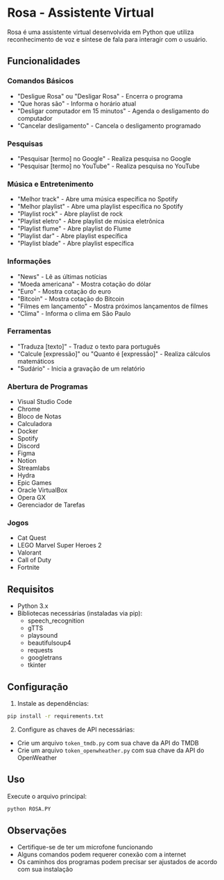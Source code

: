 # Rosa - Assistente Virtual

Rosa é uma assistente virtual desenvolvida em Python que utiliza reconhecimento de voz e síntese de fala para interagir com o usuário.

## Funcionalidades

### Comandos Básicos

- "Desligue Rosa" ou "Desligar Rosa" - Encerra o programa
- "Que horas são" - Informa o horário atual
- "Desligar computador em 15 minutos" - Agenda o desligamento do computador
- "Cancelar desligamento" - Cancela o desligamento programado

### Pesquisas

- "Pesquisar [termo] no Google" - Realiza pesquisa no Google
- "Pesquisar [termo] no YouTube" - Realiza pesquisa no YouTube

### Música e Entretenimento

- "Melhor track" - Abre uma música específica no Spotify
- "Melhor playlist" - Abre uma playlist específica no Spotify
- "Playlist rock" - Abre playlist de rock
- "Playlist eletro" - Abre playlist de música eletrônica
- "Playlist flume" - Abre playlist do Flume
- "Playlist dar" - Abre playlist específica
- "Playlist blade" - Abre playlist específica

### Informações

- "News" - Lê as últimas notícias
- "Moeda americana" - Mostra cotação do dólar
- "Euro" - Mostra cotação do euro
- "Bitcoin" - Mostra cotação do Bitcoin
- "Filmes em lançamento" - Mostra próximos lançamentos de filmes
- "Clima" - Informa o clima em São Paulo

### Ferramentas

- "Traduza [texto]" - Traduz o texto para português
- "Calcule [expressão]" ou "Quanto é [expressão]" - Realiza cálculos matemáticos
- "Sudário" - Inicia a gravação de um relatório

### Abertura de Programas

- Visual Studio Code
- Chrome
- Bloco de Notas
- Calculadora
- Docker
- Spotify
- Discord
- Figma
- Notion
- Streamlabs
- Hydra
- Epic Games
- Oracle VirtualBox
- Opera GX
- Gerenciador de Tarefas

### Jogos

- Cat Quest
- LEGO Marvel Super Heroes 2
- Valorant
- Call of Duty
- Fortnite

## Requisitos

- Python 3.x
- Bibliotecas necessárias (instaladas via pip):
  - speech_recognition
  - gTTS
  - playsound
  - beautifulsoup4
  - requests
  - googletrans
  - tkinter

## Configuração

1. Instale as dependências:

```bash
pip install -r requirements.txt
```

2. Configure as chaves de API necessárias:

- Crie um arquivo `token_tmdb.py` com sua chave da API do TMDB
- Crie um arquivo `token_openwheather.py` com sua chave da API do OpenWeather

## Uso

Execute o arquivo principal:

```bash
python ROSA.PY
```

## Observações

- Certifique-se de ter um microfone funcionando
- Alguns comandos podem requerer conexão com a internet
- Os caminhos dos programas podem precisar ser ajustados de acordo com sua instalação

